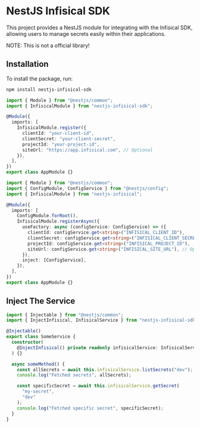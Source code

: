 # NestJS Infisical SDK

This project provides a NestJS module for integrating with the Infisical SDK, allowing users to manage secrets easily within their applications.

NOTE: This is not a official library!

## Installation

To install the package, run:

```bash
npm install nestjs-infisical-sdk
```

```typescript
import { Module } from "@nestjs/common";
import { InfisicalModule } from "nestjs-infisical-sdk";

@Module({
  imports: [
    InfisicalModule.register({
      clientId: "your-client-id",
      clientSecret: "your-client-secret",
      projectId: "your-project-id",
      siteUrl: "https://app.infisical.com", // Optional
    }),
  ],
})
export class AppModule {}
```

```typescript
import { Module } from "@nestjs/common";
import { ConfigModule, ConfigService } from "@nestjs/config";
import { InfisicalModule } from "nestjs-infisical";

@Module({
  imports: [
    ConfigModule.forRoot(),
    InfisicalModule.registerAsync({
      useFactory: async (configService: ConfigService) => ({
        clientId: configService.get<string>("INFISICAL_CLIENT_ID"),
        clientSecret: configService.get<string>("INFISICAL_CLIENT_SECRET"),
        projectId: configService.get<string>("INFISICAL_PROJECT_ID"),
        siteUrl: configService.get<string>("INFISICAL_SITE_URL"), // Optional
      }),
      inject: [ConfigService],
    }),
  ],
})
export class AppModule {}
```

## Inject The Service

```typescript
import { Injectable } from "@nestjs/common";
import { InjectInfisical, InfisicalService } from "nestjs-infisical-sdk";

@Injectable()
export class SomeService {
  constructor(
    @InjectInfisical() private readonly infisicalService: InfisicalService
  ) {}

  async someMethod() {
    const allSecrets = await this.infisicalService.listSecrets("dev");
    console.log("Fetched secrets", allSecrets);

    const specificSecret = await this.infisicalService.getSecret(
      "my-secret",
      "dev"
    );
    console.log("Fetched specific secret", specificSecret);
  }
}
```
